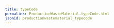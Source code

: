 ```yaml
---
title: typeCode
permalink: ProductionWasteMaterial.typeCode.html
jsonid: productionwastematerial_typecode
---
```

